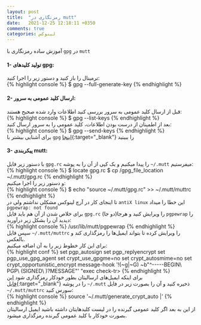 ```yaml
---
layout: post
title:  "رمزنگاری در mutt"
date:   2021-12-25 12:18:11 +0350
comments: true
categories: لینوکس
---
```

آموزش ساده رمزنگاری با `gpg` در `mutt‍`
#### 1- تولید کلید‌های gpg:   
ترمینال را باز کنید و دستور زیر را اجرا کنید:   
{% highlight console %}
$ gpg --full-generate-key
{% endhighlight %}
#### 2- ارسال کلید عمومی به سرور:   
قبل از ارسال کلید عمومی به سرور بررسی کنید اطلاعات وارد شده صحیح هستند:   
{% highlight console %}
$ gpg --list-keys
{% endhighlight %}   
بعد از اطمینان از درست بودن اطلاعات، کلید عمومی را به سرور ارسال کنید:   
{% highlight console %}
$ gpg --send-keys
{% endhighlight %}   
برای آشنایی بیشتر با `gpg` [اینجا](https://blog.faradars.org/encrypt-and-decrypt-files-with-gpg-on-linux/){:target="_blank"} را ببینید   
#### 3- پیکربندی mutt:   
با دستور زیر فایل `gpg.rc` را پیدا میکنیم و یک کپی از آن را به پوشه `~/.mutt` میفرستیم:   
{% highlight console %}
$ locate gpg.rc
$ cp /gpg_file_location  ~/.mutt/gpg.rc
{% endhighlight %}   
و دستور زیر را اجرا میکنیم:   
{% highlight console %}
$ echo "source ~/.mutt/gpg.rc" >> ~/.mutt/muttrc
{% endhighlight %}   
تا اینجای کار در آرچ لینوکس مشکلی نداشتم ولی در `antiX linux` این خطا را میداد `pgpewrap: not found`   
برای خلاص شدن از آن هم باید فایل `gpg.rc` را ویرایش کنید و هرجا(دو جا) `pgpewrap` را دیدید آن را بشکل زیر درآورید:   
{% highlight console %}
/usr/lib/mutt/pgpewrap
{% endhighlight %}   
سپس فایل `~/.mutt/muttrc` را ویرایش کرده تا بتواند ایمیل‌ها را رمزگذاری کند و بالعکس.   
برای این کار خطوط زیر را به آن اضافه میکنیم:   
{% highlight conf %}
set pgp_autosign
set pgp_replyencrypt
set pgp_use_gpg_agent
set crypt_use_gpgme=no
set crypt_autosmime=no
set crypt_opportunistic_encrypt
message-hook '!(~g|~G) ~b"^-----BEGIN\ PGP\ (SIGNED\ )?MESSAGE"' "exec check-tr>
{% endhighlight %}   
برای اینکه ایمیل‌های ارسالیتان بطور خودکار رمزگذاری شود [این فایل](https://www.erack.de/download/generate_crypt_auto){:target="_blank"} را در پوشه `~/.mutt` ذخیره کنید و آن را بصورت زیر در فایل `~/.mutt/muttrc` سورس کنید:   
{% highlight console %}
source '~/.mutt/generate_crypt_auto |'
{% endhighlight %}   
از این به بعد اگر کلید عمومی گیرنده را در لیست کلیدهایتان داشته باشید ایمیل ارسالیتان بصورت خودکار با کلید عمومی گیرنده رمزگذاری میشود.